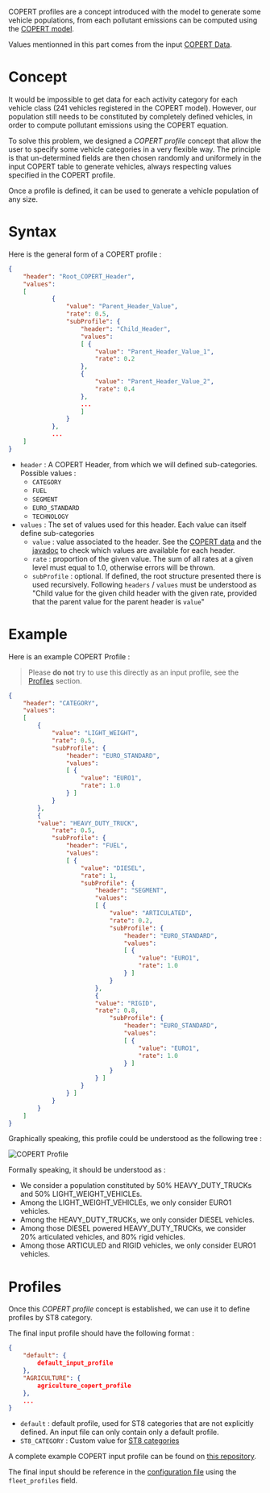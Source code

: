 COPERT profiles are a concept introduced with the model to generate some
vehicle populations, from each pollutant emissions can be computed using the
[COPERT model](https://www.emisia.com/utilities/copert/).

Values mentionned in this part comes from the input [COPERT Data](COPERT-Data).

# Concept

It would be impossible to get data for each activity category for each
vehicle class (241 vehicles registered in the COPERT model). However, our
population still needs to be constituted by completely defined vehicles, in
order to compute pollutant emissions using the COPERT equation.

To solve this problem, we designed a *COPERT profile* concept that allow the
user to specify some vehicle categories in a very flexible way. The principle
is that un-determined fields are then chosen randomly and uniformely in the
input COPERT table to generate vehicles, always respecting values specified in
the COPERT profile.

Once a profile is defined, it can be used to generate a vehicle population of
any size.

# Syntax

Here is the general form of a COPERT profile :
```json
{
	"header": "Root_COPERT_Header",
	"values": 
	[
			{
				"value": "Parent_Header_Value",
				"rate": 0.5,
				"subProfile": {
					"header": "Child_Header",
					"values":
					[ {
						"value": "Parent_Header_Value_1",
						"rate": 0.2 
					},
					{
						"value": "Parent_Header_Value_2",
						"rate": 0.4 
					},
					...
					]
				}
			},
			...
	]
}
```

- `header` : A COPERT Header, from which we will defined sub-categories.
	Possible values :
   - `CATEGORY`
   - `FUEL`
   - `SEGMENT`
   - `EURO_STANDARD`
   - `TECHNOLOGY`
- `values` : The set of values used for this header. Each value can itself
	define sub-categories
   - `value` : value associated to the header. See the
	   [COPERT data](COPERT-Data) and the
	   [javadoc](https://smartgov-liris.github.io/SmartGovLezModel/org/liris/smartgov/lez/core/copert/fields/package-frame.html)
	   to check which values are available for each header.
   - `rate` : proportion of the given value. The sum of all rates at a given
	   level must equal to 1.0, otherwise errors will be thrown.
   - `subProfile` : optional. If defined, the root structure presented there is
	   used recursively. Following `headers` / `values` must be understood as
	   "Child value for the given child header with the given rate,
	   provided that the parent value for the parent header is `value`"

# Example

Here is an example COPERT Profile :
> Please **do not** try to use this directly as an input profile, see the
> [Profiles](#Profiles) section.
```json
{
	"header": "CATEGORY",
	"values": 
	[
		{
			"value": "LIGHT_WEIGHT",
			"rate": 0.5,
			"subProfile": {
				"header": "EURO_STANDARD",
				"values":
				[ {
					"value": "EURO1",
					"rate": 1.0
				} ]
			}
		},
		{
		"value": "HEAVY_DUTY_TRUCK",
			"rate": 0.5,
			"subProfile": {
				"header": "FUEL",
				"values":
				[ {
					"value": "DIESEL",
					"rate": 1,
					"subProfile": {
						"header": "SEGMENT",
						"values":
						[ {
							"value": "ARTICULATED",
							"rate": 0.2,
							"subProfile": {
								"header": "EURO_STANDARD",
								"values":
								[ {
									"value": "EURO1",
									"rate": 1.0
								} ]
							}
						},
						{
						"value": "RIGID",
						"rate": 0.8,
							"subProfile": {
								"header": "EURO_STANDARD",
								"values":
								[ {
									"value": "EURO1",
									"rate": 1.0
								} ]
							}
						} ]
					}
				} ]
			}
		}
	]
}
```

Graphically speaking, this profile could be understood as the following tree :

![COPERT Profile](copert_profile.png)

Formally speaking, it should be understood as :
- We consider a population constituted by 50% HEAVY_DUTY_TRUCKs and 50%
	LIGHT_WEIGHT_VEHICLEs.
- Among the LIGHT_WEIGHT_VEHICLEs, we only consider EURO1 vehicles.
- Among the HEAVY_DUTY_TRUCKs, we only consider DIESEL vehicles.
- Among those DIESEL powered HEAVY_DUTY_TRUCKs, we consider 20% articulated
	vehicles, and 80% rigid vehicles.
- Among those ARTICULED and RIGID vehicles, we only consider EURO1 vehicles.

# Profiles

Once this *COPERT profile* concept is established, we can use it to define
profiles by ST8 category.

The final input profile should have the following format :
```json
{
	"default": {
		default_input_profile
	},
	"AGRICULTURE": {
		agriculture_copert_profile
	},
	...
}
```

- `default` : default profile, used for ST8 categories that are not explicitly
	defined. An input file can only contain only a default profile.
- `ST8_CATEGORY` : Custom value for [ST8
	categories](https://smartgov-liris.github.io/SmartGovLezModel/org/liris/smartgov/lez/core/agent/establishment/ST8.html)

A complete example COPERT input profile can be found on [this
repository](https://github.com/smartgov-liris/SmartGovLezModel/blob/master/input/establishment/defaultFleetProfile.json).

The final input should be reference in the [configuration
file](Configuration-File) using the `fleet_profiles` field.
